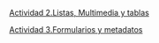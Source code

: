 [Actividad 2.Listas, Multimedia y tablas](actividad2.html)


[Actividad 3.Formularios y metadatos](actividad3.html)
